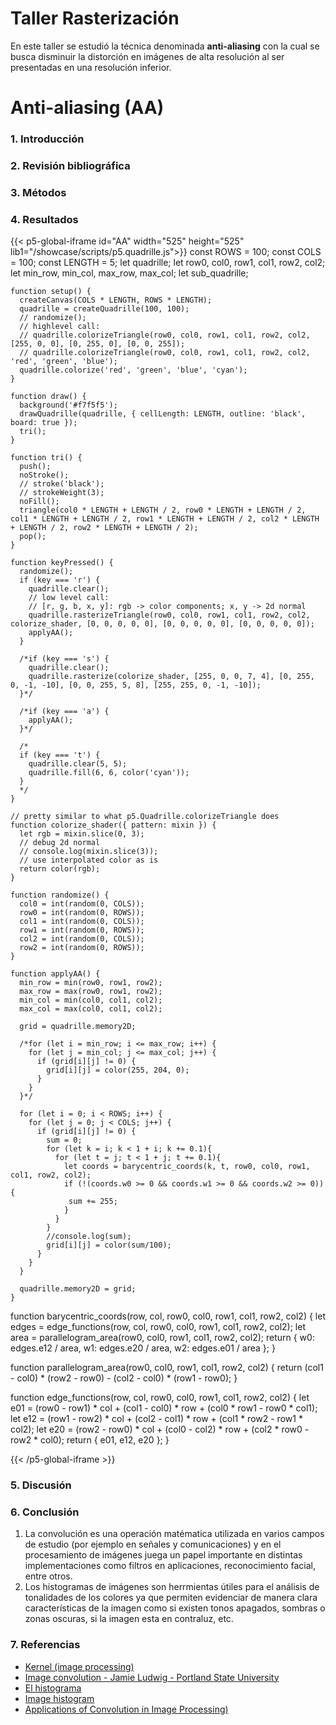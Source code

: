 # **Taller Rasterización**

En este taller se estudió la técnica denominada **anti-aliasing** con la cual se busca disminuir la distorción en imágenes de alta resolución al ser presentadas en una resolución inferior.

# Anti-aliasing (AA)

### **1. Introducción**



### **2. Revisión bibliográfica**


### **3. Métodos**



### **4. Resultados**

<!-- {{< p5-div sketch="/showcase/scripts/anti_aliasing.js" >}} -->
{{< p5-global-iframe id="AA" width="525" height="525" lib1="/showcase/scripts/p5.quadrille.js">}}
    const ROWS = 100;
    const COLS = 100;
    const LENGTH = 5;
    let quadrille;
    let row0, col0, row1, col1, row2, col2;
    let min_row, min_col, max_row, max_col;
    let sub_quadrille;

    function setup() {
      createCanvas(COLS * LENGTH, ROWS * LENGTH);
      quadrille = createQuadrille(100, 100);
      // randomize();
      // highlevel call:
      // quadrille.colorizeTriangle(row0, col0, row1, col1, row2, col2, [255, 0, 0], [0, 255, 0], [0, 0, 255]);
      // quadrille.colorizeTriangle(row0, col0, row1, col1, row2, col2, 'red', 'green', 'blue');
      quadrille.colorize('red', 'green', 'blue', 'cyan');
    }

    function draw() {
      background('#f7f5f5');
      drawQuadrille(quadrille, { cellLength: LENGTH, outline: 'black', board: true });
      tri();
    }

    function tri() {
      push();
      noStroke();
      // stroke('black');
      // strokeWeight(3);
      noFill();
      triangle(col0 * LENGTH + LENGTH / 2, row0 * LENGTH + LENGTH / 2, col1 * LENGTH + LENGTH / 2, row1 * LENGTH + LENGTH / 2, col2 * LENGTH + LENGTH / 2, row2 * LENGTH + LENGTH / 2);
      pop();
    }

    function keyPressed() {
      randomize();
      if (key === 'r') {
        quadrille.clear();
        // low level call:
        // [r, g, b, x, y]: rgb -> color components; x, y -> 2d normal
        quadrille.rasterizeTriangle(row0, col0, row1, col1, row2, col2, colorize_shader, [0, 0, 0, 0, 0], [0, 0, 0, 0, 0], [0, 0, 0, 0, 0]);
        applyAA();
      }
      
      /*if (key === 's') {
        quadrille.clear();
        quadrille.rasterize(colorize_shader, [255, 0, 0, 7, 4], [0, 255, 0, -1, -10], [0, 0, 255, 5, 8], [255, 255, 0, -1, -10]);
      }*/

      /*if (key === 'a') {
        applyAA();
      }*/

      /*
      if (key === 't') {
        quadrille.clear(5, 5);
        quadrille.fill(6, 6, color('cyan'));
      }
      */
    }

    // pretty similar to what p5.Quadrille.colorizeTriangle does
    function colorize_shader({ pattern: mixin }) {
      let rgb = mixin.slice(0, 3);
      // debug 2d normal
      // console.log(mixin.slice(3));
      // use interpolated color as is
      return color(rgb);
    }

    function randomize() {
      col0 = int(random(0, COLS));
      row0 = int(random(0, ROWS));
      col1 = int(random(0, COLS));
      row1 = int(random(0, ROWS));
      col2 = int(random(0, COLS));
      row2 = int(random(0, ROWS));
    }

    function applyAA() {
      min_row = min(row0, row1, row2);
      max_row = max(row0, row1, row2);
      min_col = min(col0, col1, col2);
      max_col = max(col0, col1, col2);

      grid = quadrille.memory2D;

      /*for (let i = min_row; i <= max_row; i++) {
        for (let j = min_col; j <= max_col; j++) {
          if (grid[i][j] != 0) {
            grid[i][j] = color(255, 204, 0);
          }
        }
      }*/

      for (let i = 0; i < ROWS; i++) {
        for (let j = 0; j < COLS; j++) {
          if (grid[i][j] != 0) {
            sum = 0;
            for (let k = i; k < 1 + i; k += 0.1){
              for (let t = j; t < 1 + j; t += 0.1){
                let coords = barycentric_coords(k, t, row0, col0, row1, col1, row2, col2);
                if (!(coords.w0 >= 0 && coords.w1 >= 0 && coords.w2 >= 0)) {
                 sum += 255;
                }
              } 
            }
            //console.log(sum);
            grid[i][j] = color(sum/100);
          }
        }
      }

      quadrille.memory2D = grid;
    }

  function barycentric_coords(row, col, row0, col0, row1, col1, row2, col2) {
    let edges = edge_functions(row, col, row0, col0, row1, col1, row2, col2);
    let area = parallelogram_area(row0, col0, row1, col1, row2, col2);
    return { w0: edges.e12 / area, w1: edges.e20 / area, w2: edges.e01 / area };
  }

  function parallelogram_area(row0, col0, row1, col1, row2, col2) {
    return (col1 - col0) * (row2 - row0) - (col2 - col0) * (row1 - row0);
  }

  function edge_functions(row, col, row0, col0, row1, col1, row2, col2) {
    let e01 = (row0 - row1) * col + (col1 - col0) * row + (col0 * row1 - row0 * col1);
    let e12 = (row1 - row2) * col + (col2 - col1) * row + (col1 * row2 - row1 * col2);
    let e20 = (row2 - row0) * col + (col0 - col2) * row + (col2 * row0 - row2 * col0);
    return { e01, e12, e20 };
  }

{{< /p5-global-iframe >}}

### **5. Discusión**


### **6. Conclusión**

1. La convolución es una operación matématica utilizada en varios campos de estudio (por ejemplo en señales y comunicaciones) y en el procesamiento de imágenes juega un papel importante en distintas implementaciones como filtros en aplicaciones, reconocimiento facial, entre otros.
2. Los histogramas de imágenes son herrmientas útiles para el análisis de tonalidades de los colores ya que permiten evidenciar de manera clara características de la imagen como si existen tonos apagados, sombras o zonas oscuras, si la imagen esta en contraluz, etc.

### **7. Referencias**

- [Kernel (image processing)](https://en.wikipedia.org/wiki/Kernel_%28image_processing%29)
- [Image convolution - Jamie Ludwig - Portland State University](http://web.pdx.edu/~jduh/courses/Archive/geog481w07/Students/Ludwig_ImageConvolution.pdf)
- [El histograma](http://www.thewebfoto.com/2-hacer-fotos/217-el-histograma)
- [Image histogram](https://en.wikipedia.org/wiki/Image_histogram)
- [Applications of Convolution in Image Processing)](https://www.youtube.com/watch?v=BQyMZ0caFbg)
